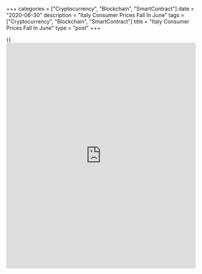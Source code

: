 +++
categories = ["Cryptocurrency", "Blockchain", "SmartContract"]
date = "2020-06-30"
description = "Italy Consumer Prices Fall In June"
tags = ["Cryptocurrency", "Blockchain", "SmartContract"]
title = "Italy Consumer Prices Fall In June"
type = "post"
+++

{{<iframe id="large-banner" src="https://www.bounty.group/#slide=13.0" width="100%" height="600" scrolling="no" style="border: 0px solid rgb(216, 221, 230); border-radius: 3px;">}}

Italy's consumer prices declined in June, data from the statistical
office Istat showed on Tuesday.

The consumer price index fell 0.2 percent year-on-year in June, same as
seen in May. This was in line with economists' expectation.

The core inflation excluding prices of energy and unprocessed food
increased to 0.97 percent in June from 0.80 percent in the preceding
month.

On a month-on-month basis, consumer prices rose 0.1 percent in June, in
line with economists' expectation.

The EU measure of harmonized index of consumer prices, or HICP, fell 0.4
percent annually in June and remained unchanged from a month ago.

Separate data from the statistical office showed that the producer
prices fell 5.3 percent yearly in May, following a 5.1 percent decline
in April.

On a month-on-month basis, producer prices fell 0.1 percent in May,
following a 2.6 percent decrease in the prior month.

For comments and feedback [contact](https://www.playgroundfx.com/contact/): editorial@rtt[news](https://www.letsplayfx.com/blog/forex-news-website/).com

[Economic News][1]

 **What parts of the world are seeing the best (and worst) economic
performances lately? Click[here][2] to check out our [Econ Scorecard][2]
and find out! See up-to-the-moment [ranking](https://www.playgroundfx.com/blog/crypto-exchange-ranking/)s for the best and worst
performers in [GDP][3], [unemployment rate][4], [inflation][5] and much
more.**

   1. www.rtt[news](https://www.letsplayfx.com/blog/forex-news-website/).com/Content/EconomicNews.aspx
   2. www.rtt[news](https://www.letsplayfx.com/blog/forex-news-website/).com/economic-scorecard/world-rank/industrial-production/highest-performance.aspx
   3. www.rtt[news](https://www.letsplayfx.com/blog/forex-news-website/).com/economic-scorecard/world-rank/GDP/highest-performance.aspx
   4. www.rtt[news](https://www.letsplayfx.com/blog/forex-news-website/).com/economic-scorecard/world-rank/unemployment-rate/lowest-performance.aspx
   5. www.rtt[news](https://www.letsplayfx.com/blog/forex-news-website/).com/economic-scorecard/world-rank/CPI/highest-performance.aspx